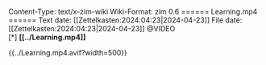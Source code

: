 Content-Type: text/x-zim-wiki
Wiki-Format: zim 0.6
====== Learning.mp4 ======
Text date: [[Zettelkasten:2024:04:23|2024-04-23]] File date: [[Zettelkasten:2024:04:23|2024-04-23]]
@VIDEO  
[*] **[[../Learning.mp4]]** 




{{../Learning.mp4.avif?width=500}}


